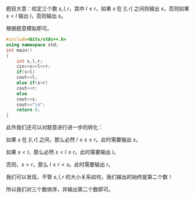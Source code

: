 题目大意：给定三个数 $s,l,r$，其中 $l\le r$，如果 $s$ 在 $[l,r]$ 之间则输出 $s$，否则如果 $s<l$ 输出 $l$，否则输出 $s$。

根据题意模拟即可。

```cpp
#include<bits/stdc++.h>
using namespace std;
int main()
{
	int s,l,r; 
	cin>>s>>l>>r;
	if(s<l)
	cout<<l;
	else if(s>r)
	cout<<r;
	else
	cout<<s;
	cout<<"\n";
	return 0;
}

```

此外我们还可以对题意进行进一步的转化：

如果 $s$ 在 $[l,r]$ 之间，那么必然 $l\le s\le r$。此时需要输出 $s$。

如果 $s<l$，那么必然 $s<l\le r$。此时需要输出 $l$。

否则，$s>r$，那么 $l\le r<s$。此时需要输出 $r$。

我们可以发现，不管 $s,l,r$ 的大小关系如何，我们输出的始终是第二个数！

所以我们对三个数排序，并输出第二个数即可。